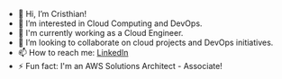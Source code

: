 - 👋 Hi, I’m Cristhian!
- 👀 I’m interested in Cloud Computing and DevOps.
- 🌱 I'm currently working as a Cloud Engineer.
- 💞️ I’m looking to collaborate on cloud projects and DevOps initiatives.
- 📫 How to reach me: [LinkedIn](https://www.linkedin.com/in/cristhian-becerra-espinoza/)
- ⚡ Fun fact: I'm an AWS Solutions Architect - Associate!

<!---
cbecerrae/cbecerrae is a ✨ special ✨ repository because its `README.md` (this file) appears on your GitHub profile.
You can click the Preview link to take a look at your changes.
--->
